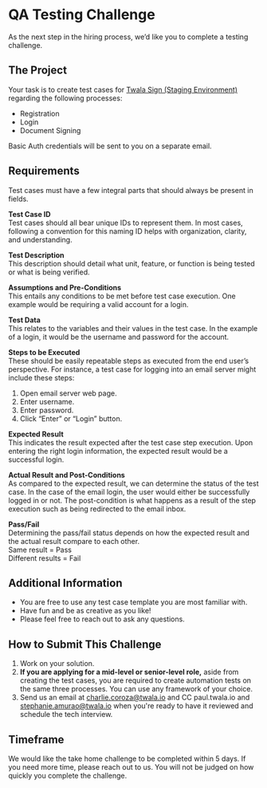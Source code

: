 # QA Testing Challenge
As the next step in the hiring process, we’d like you to complete a testing challenge.

## The Project

Your task is to create test cases for [Twala Sign (Staging Environment)](https://sign-staging.twala.io) regarding the following processes:

* Registration
* Login
* Document Signing

Basic Auth credentials will be sent to you on a separate email.

## Requirements

Test cases must have a few integral parts that should always be present in fields.

**Test Case ID**
\
Test cases should all bear unique IDs to represent them. In most cases, following a convention for this naming ID helps with organization, clarity, and understanding.

**Test Description**
\
This description should detail what unit, feature, or function is being tested or what is being verified.

**Assumptions and Pre-Conditions**
\
This entails any conditions to be met before test case execution. One example would be requiring a valid account for a login.

**Test Data**
\
This relates to the variables and their values in the test case. In the example of a login, it would be the username and password for the account.

**Steps to be Executed**
\
These should be easily repeatable steps as executed from the end user’s perspective. For instance, a test case for logging into an email server might include these steps:

1. Open email server web page.
2. Enter username.
3. Enter password.
4. Click “Enter” or “Login” button.


**Expected Result**
\
This indicates the result expected after the test case step execution. Upon entering the right login information, the expected result would be a successful login.

**Actual Result and Post-Conditions**
\
As compared to the expected result, we can determine the status of the test case. In the case of the email login, the user would either be successfully logged in or not. The post-condition is what happens as a result of the step execution such as being redirected to the email inbox.

**Pass/Fail**
\
Determining the pass/fail status depends on how the expected result and the actual result compare to each other.
\
Same result = Pass
\
Different results = Fail

## Additional Information
* You are free to use any test case template you are most familiar with.
* Have fun and be as creative as you like!
* Please feel free to reach out to ask any questions.

## How to Submit This Challenge
1. Work on your solution.
2. **If you are applying for a mid-level or senior-level role,** aside from creating the test cases, you are required to create automation tests on the same three processes. You can use any framework of your choice.
3. Send us an email at charlie.coroza@twala.io and CC paul.twala.io and stephanie.amurao@twala.io when you're ready to have it reviewed and schedule the tech interview.

## Timeframe

We would like the take home challenge to be completed within 5 days. If you need more time, please reach out to us. You will not be judged on how quickly you complete the challenge.
